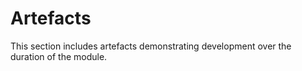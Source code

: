 # Artefacts

This section includes artefacts demonstrating development over the duration of the module.



